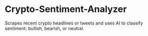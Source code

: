 # Crypto-Sentiment-Analyzer
Scrapes recent crypto headlines or tweets and uses AI to classify sentiment: bullish, bearish, or neutral.
